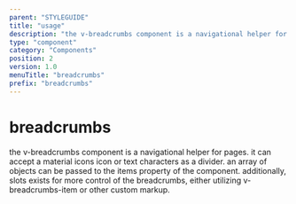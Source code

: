 ```yaml
---
parent: "STYLEGUIDE"
title: "usage"
description: "the v-breadcrumbs component is a navigational helper for pages. it can accept a material icons icon or text characters as a divider. an array of objects can be passed to the items property of the component. additionally, slots exists for more control of the breadcrumbs, either utilizing v-breadcrumbs-item or other custom markup."
type: "component"
category: "Components"
position: 2
version: 1.0
menuTitle: "breadcrumbs"
prefix: "breadcrumbs"
---
```


# breadcrumbs

<!-- > This component was based on the breadcrumbs component of [Vuetify](https://vuetifyjs.com/en/components/breadcrumbs/ "Vuetify's breadcrumbs component")

## Usage -->

the v-breadcrumbs component is a navigational helper for pages. it can accept a material icons icon or text characters as a divider. an array of objects can be passed to the items property of the component. additionally, slots exists for more control of the breadcrumbs, either utilizing v-breadcrumbs-item or other custom markup.

<!-- Component template need to be here -->

<doc-component :file="'STYLEGUIDE/breadcrumbs/STYLEGUIDE_breadcrumbs-usage'" :name="'breadcrumbs'"></doc-component >
